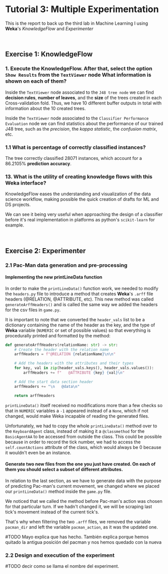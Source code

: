 # Tutorial 3: Multiple Experimentation
This is the report to back up the third lab in Machine Learning I using **Weka**'s *KnowledgeFlow* and *Experimenter*

<br>

## Exercise 1: KnowledgeFlow

### 1. Execute the KnowledgeFlow. After that, select the  option `Show Results` from the `TextViewer` node What information is shown on each of them? 

Inside the `TextViewer` node associated to the `J48 tree node` we can find **decision rules**, **number of leaves**, and the **size** of the trees created in each Cross-validation fold.
Thus, we have 10 different buffer outputs in total with information about the 10 created trees.

Inside the `TextViewer` node associated to the `Classifier Performance Evaluation` node we can find statistics about the performance of our trained J48 tree, such as the *precision*, the *kappa statistic*, the *confusion matrix*, etc.

### 1.1 What is percentage of correctly classified instances?

The tree correctly classified 28071 instances, which account for a 86.2105% **prediction accuracy**.

### 13. What is the utility of creating knowledge flows with this Weka interface?
KnowledgeFlow eases the understanding and visualization of the data science workflow, making possible the quick creation of drafts for ML and DS projects.

We can see it being very useful when approaching the design of a classifier before it's real implementation in platforms as python's `scikit-learn` for example.

<br>

## Exercise 2: Experimenter
### 2.1 Pac-Man data generation and pre-processing
#### Implementing the new printLineData function
In order to make the `printLineData()` function work, we needed to modify the `headers.py` file to introduce a method that creates **Weka**'s `.arff` file headers (@RELATION, @ATTRIBUTE, etc). This new method was called `generateArffHeaders()` and is called the same way we added the headers for the csv files in `game.py`.

It is important to note that we converted the `header_vals` list to be a dictionary containing the name of the header as the key, and the type of **Weka** variable (`NUMERIC` or set of possible values) so that everything is procedurally printed and formatted by the method:

```py
def generateArffHeaders(relationName: str) -> str:
    # Create the header with the relation name
    arffHeaders = f"@RELATION {relationName}\n\n"

    # Add the headers with the attributes and their types
    for key, val in zip(header_vals.keys(), header_vals.values()):
        arffHeaders += f"   @ATTRIBUTE {key} {val}\n"

    # Add the start data section header
    arffHeaders += "\n   @data\n"

    return arffHeaders
```

`printLineData()` itself received no modifications more than a few checks so that in `NUMERIC` variables a `-1` appeared instead of a `None`, which if not changed, would make Weka incapable of reading the generated files.

Unfortunately, we had to copy the whole `printLineData()` method over to the `KeyboardAgent` class, instead of making it a `@classmethod` for the `BasicAgentAA` to be accessed from outside the class. This could be possible because in order to record the tick number, we had to access the `self.countActions` attribute of the class, which would always be 0 because it wouldn't even be an instance.

#### Generate two new files from the one you just have created. On each of them you should select a subset of different attributes.
In relation to the last section, as we have to generate data with the purpose of predicting Pac-man's current movement, we changed where we placed our `printLineData()` method inside the `game.py` file.

We noticed that we called the method before Pac-man's action was chosen for that particular turn. If we hadn't changed it, we will be scraping last tick's movement instead of the current tick's. 

That's why when filtering the two `.arff` files, we removed the variable `pacman_dir` and left the variable `pacman_action`, as it was the updated one.

#TODO Mayo explica que has hecho. También explica porque hemos quitado la antigua posición del pacman y nos hemos quedado con la nueva

### 2.2 Design and execution of the experiment
#TODO decir como se llama el nombre del experiment.